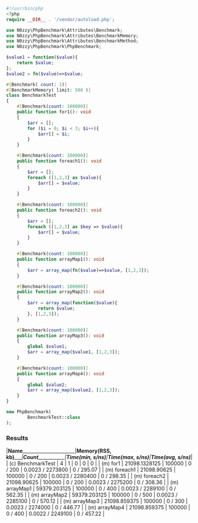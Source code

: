 ```php
#!/usr/bin/php
<?php
require __DIR__ . '/vendor/autoload.php';

use N0zzy\PhpBenchmark\Attributes\Benchmark;
use N0zzy\PhpBenchmark\Attributes\BenchmarkMemory;
use N0zzy\PhpBenchmark\Attributes\BenchmarkMethod;
use N0zzy\PhpBenchmark\PhpBenchmark;

$value1 = function($value){
    return $value;
};
$value2 = fn($value)=>$value;

#[Benchmark( count: 1)]
#[BenchmarkMemory( limit: 500 )]
class BenchmarkTest
{
    #[Benchmark(count: 100000)]
    public function for1(): void
    {
        $arr = [];
        for ($i = 0; $i < 3; $i++){
            $arr[] = $i;
        }
    }

    #[Benchmark(count: 100000)]
    public function foreach1(): void
    {
        $arr = [];
        foreach ([1,2,3] as $value){
            $arr[] = $value;
        }
    }

    #[Benchmark(count: 100000)]
    public function foreach2(): void
    {
        $arr = [];
        foreach ([1,2,3] as $key => $value){
            $arr[] = $value;
        }
    }

    #[Benchmark(count: 100000)]
    public function arrayMap1(): void
    {
        $arr = array_map(fn($value)=>$value, [1,2,3]);
    }

    #[Benchmark(count: 100000)]
    public function arrayMap2(): void
    {
        $arr = array_map(function($value){
            return $value;
        }, [1,2,3]);
    }

    #[Benchmark(count: 100000)]
    public function arrayMap3(): void
    {
        global $value1;
        $arr = array_map($value1, [1,2,3]);
    }

    #[Benchmark(count: 100000)]
    public function arrayMap4(): void
    {
        global $value2;
        $arr = array_map($value2, [1,2,3]);
    }
}

new PhpBenchmark(
        BenchmarkTest::class
);
```
### Results
|__Name________________________|__Memory(RSS, kb)________|__Count_____________|__Time(min, s/ns)___|__Time(max, s/ns)___|__Time(avg, s/ns)___|
|  (c) BenchmarkTest           |  4                      |  1                 |                 0  |                 0  |                 0  |
|  (m) for1                    |  21098.1328125          |  100000            |           0 / 200  |  0.0023 / 2273800  |        0 / 295.07  |
|  (m) foreach1                |  21098.90625            |  100000            |           0 / 200  |  0.0023 / 2280400  |        0 / 298.35  |
|  (m) foreach2                |  21098.90625            |  100000            |           0 / 200  |  0.0023 / 2275200  |        0 / 308.36  |
|  (m) arrayMap1               |  59379.203125           |  100000            |           0 / 400  |  0.0023 / 2289100  |        0 / 562.35  |
|  (m) arrayMap2               |  59379.203125           |  100000            |           0 / 500  |  0.0023 / 2285100  |        0 / 570.12  |
|  (m) arrayMap3               |  21098.859375           |  100000            |           0 / 300  |  0.0023 / 2274000  |        0 / 446.77  |
|  (m) arrayMap4               |  21098.859375           |  100000            |           0 / 400  |  0.0022 / 2249100  |        0 / 457.22  |
```